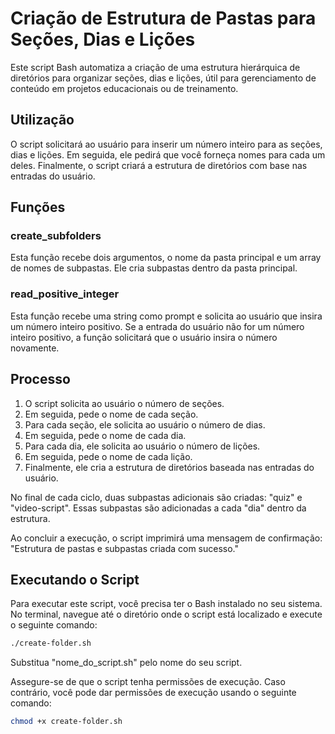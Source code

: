 # Criação de Estrutura de Pastas para Seções, Dias e Lições

Este script Bash automatiza a criação de uma estrutura hierárquica de diretórios para organizar seções, dias e lições, útil para gerenciamento de conteúdo em projetos educacionais ou de treinamento.

## Utilização

O script solicitará ao usuário para inserir um número inteiro para as seções, dias e lições. Em seguida, ele pedirá que você forneça nomes para cada um deles. Finalmente, o script criará a estrutura de diretórios com base nas entradas do usuário.

## Funções

### create_subfolders

Esta função recebe dois argumentos, o nome da pasta principal e um array de nomes de subpastas. Ele cria subpastas dentro da pasta principal.

### read_positive_integer

Esta função recebe uma string como prompt e solicita ao usuário que insira um número inteiro positivo. Se a entrada do usuário não for um número inteiro positivo, a função solicitará que o usuário insira o número novamente.

## Processo

1. O script solicita ao usuário o número de seções.
2. Em seguida, pede o nome de cada seção.
3. Para cada seção, ele solicita ao usuário o número de dias.
4. Em seguida, pede o nome de cada dia.
5. Para cada dia, ele solicita ao usuário o número de lições.
6. Em seguida, pede o nome de cada lição.
7. Finalmente, ele cria a estrutura de diretórios baseada nas entradas do usuário.

No final de cada ciclo, duas subpastas adicionais são criadas: "quiz" e "video-script". Essas subpastas são adicionadas a cada "dia" dentro da estrutura.

Ao concluir a execução, o script imprimirá uma mensagem de confirmação: "Estrutura de pastas e subpastas criada com sucesso."

## Executando o Script

Para executar este script, você precisa ter o Bash instalado no seu sistema. No terminal, navegue até o diretório onde o script está localizado e execute o seguinte comando:

```bash
./create-folder.sh
```

Substitua "nome_do_script.sh" pelo nome do seu script.

Assegure-se de que o script tenha permissões de execução. Caso contrário, você pode dar permissões de execução usando o seguinte comando:

```bash
chmod +x create-folder.sh
```
